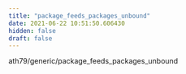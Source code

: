 ```yaml
---
title: "package_feeds_packages_unbound"
date: 2021-06-22 10:51:50.606430
hidden: false
draft: false
---
```


ath79/generic/package_feeds_packages_unbound

